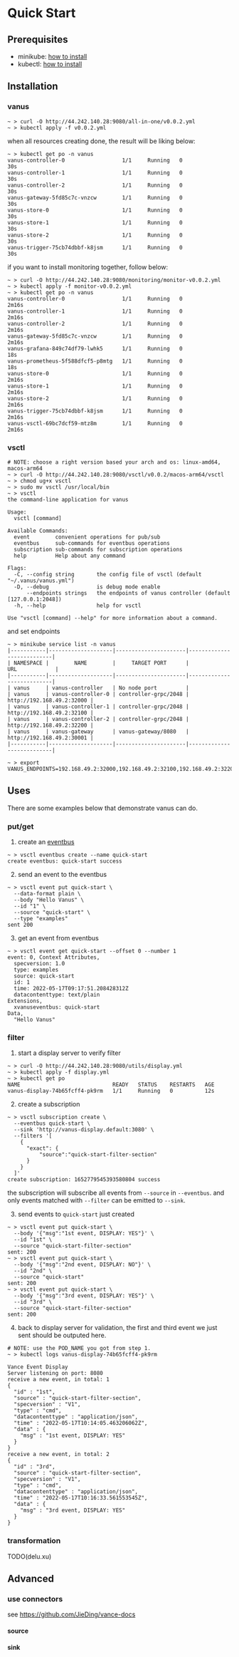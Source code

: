 # Quick Start

## Prerequisites
- minikube: [how to install]( https://minikube.sigs.k8s.io/docs/start)
- kubectl: [how to install](https://kubernetes.io/docs/tasks/tools/)

## Installation

### vanus

```shell
~ > curl -O http://44.242.140.28:9080/all-in-one/v0.0.2.yml
~ > kubectl apply -f v0.0.2.yml
```
when all resources creating done, the result will be liking below:
```shell
~ > kubectl get po -n vanus
vanus-controller-0                  1/1     Running   0             30s
vanus-controller-1                  1/1     Running   0             30s
vanus-controller-2                  1/1     Running   0             30s
vanus-gateway-5fd85c7c-vnzcw        1/1     Running   0             30s
vanus-store-0                       1/1     Running   0             30s
vanus-store-1                       1/1     Running   0             30s
vanus-store-2                       1/1     Running   0             30s
vanus-trigger-75cb74dbbf-k8jsm      1/1     Running   0             30s
```
if you want to install monitoring together, follow below:
```shell
~ > curl -O http://44.242.140.28:9080/monitoring/monitor-v0.0.2.yml
~ > kubectl apply -f monitor-v0.0.2.yml
~ > kubectl get po -n vanus
vanus-controller-0                  1/1     Running   0             2m16s
vanus-controller-1                  1/1     Running   0             2m16s
vanus-controller-2                  1/1     Running   0             2m16s
vanus-gateway-5fd85c7c-vnzcw        1/1     Running   0             2m16s
vanus-grafana-849c74df79-lwhk5      1/1     Running   0             18s
vanus-prometheus-5f588dfcf5-p8mtg   1/1     Running   0             18s
vanus-store-0                       1/1     Running   0             2m16s
vanus-store-1                       1/1     Running   0             2m16s
vanus-store-2                       1/1     Running   0             2m16s
vanus-trigger-75cb74dbbf-k8jsm      1/1     Running   0             2m16s
vanus-vsctl-69bc7dcf59-mtz8m        1/1     Running   0             2m16s
```

### vsctl
```shell
# NOTE: choose a right version based your arch and os: linux-amd64, macos-arm64
~ > curl -O http://44.242.140.28:9080/vsctl/v0.0.2/macos-arm64/vsctl
~ > chmod ug+x vsctl
~ > sudo mv vsctl /usr/local/bin
~ > vsctl 
the command-line application for vanus

Usage:
  vsctl [command]

Available Commands:
  event        convenient operations for pub/sub
  eventbus     sub-commands for eventbus operations
  subscription sub-commands for subscription operations
  help         Help about any command

Flags:
  -C, --config string       the config file of vsctl (default "~/.vanus/vanus.yml")
  -D, --debug               is debug mode enable
      --endpoints strings   the endpoints of vanus controller (default [127.0.0.1:2048])
  -h, --help                help for vsctl

Use "vsctl [command] --help" for more information about a command.
```
and set endpoints
```shell
~ > minikube service list -n vanus
|-----------|--------------------|----------------------|---------------------------|
| NAMESPACE |        NAME        |     TARGET PORT      |            URL            |
|-----------|--------------------|----------------------|---------------------------|
| vanus     | vanus-controller   | No node port         |
| vanus     | vanus-controller-0 | controller-grpc/2048 | http://192.168.49.2:32000 |
| vanus     | vanus-controller-1 | controller-grpc/2048 | http://192.168.49.2:32100 |
| vanus     | vanus-controller-2 | controller-grpc/2048 | http://192.168.49.2:32200 |
| vanus     | vanus-gateway      | vanus-gateway/8080   | http://192.168.49.2:30001 |
|-----------|--------------------|----------------------|---------------------------|

~ > export VANUS_ENDPOINTS=192.168.49.2:32000,192.168.49.2:32100,192.168.49.2:32200
```

## Uses
There are some examples below that demonstrate vanus can do.
### put/get
1. create an [eventbus](#)  
```shell
~ > vsctl eventbus create --name quick-start
create eventbus: quick-start success
```
2. send an event to the eventbus
```shell
~ > vsctl event put quick-start \
  --data-format plain \
  --body "Hello Vanus" \
  --id "1" \
  --source "quick-start" \
  --type "examples"
sent 200  
```
3. get an event from eventbus
```shell
~ > vsctl event get quick-start --offset 0 --number 1
event: 0, Context Attributes,
  specversion: 1.0
  type: examples
  source: quick-start
  id: 1
  time: 2022-05-17T09:17:51.208428312Z
  datacontenttype: text/plain
Extensions,
  xvanuseventbus: quick-start
Data,
  "Hello Vanus"
```

### filter
1. start a display server to verify filter
```shell
~ > curl -O http://44.242.140.28:9080/utils/display.yml
~ > kubectl apply -f display.yml
~ > kubectl get po
NAME                             READY   STATUS    RESTARTS   AGE
vanus-display-74b65fcff4-pk9rm   1/1     Running   0          12s
```
2. create a subscription
```shell
~ > vsctl subscription create \
  --eventbus quick-start \
  --sink 'http://vanus-display.default:3080' \
  --filters '[
    {
      "exact": {
          "source":"quick-start-filter-section"
      }
    }
  ]'  
create subscription: 1652779545393580804 success  
```
the subscription will subscribe all events from `--source` in `--eventbus`. and only events matched with `--filter`
can be emitted to `--sink`.

3. send events to `quick-start` just created
```shell
~ > vsctl event put quick-start \
  --body '{"msg":"1st event, DISPLAY: YES"}' \
  --id "1st" \
  --source "quick-start-filter-section"
sent: 200
~ > vsctl event put quick-start \
  --body '{"msg":"2nd event, DISPLAY: NO"}' \
  --id "2nd" \
  --source "quick-start"
sent: 200  
~ > vsctl event put quick-start \
  --body '{"msg":"3rd event, DISPLAY: YES"}' \
  --id "3rd" \
  --source "quick-start-filter-section"
sent: 200  
```
4. back to display server for validation, the first and third event we just sent should be outputed here.
```shell
# NOTE: use the POD_NAME you got from step 1.
~ > kubectl logs vanus-display-74b65fcff4-pk9rm

Vance Event Display
Server listening on port: 8080 
receive a new event, in total: 1
{
  "id" : "1st",
  "source" : "quick-start-filter-section",
  "specversion" : "V1",
  "type" : "cmd",
  "datacontenttype" : "application/json",
  "time" : "2022-05-17T10:14:05.463206062Z",
  "data" : {
    "msg" : "1st event, DISPLAY: YES"
  }
}
receive a new event, in total: 2
{
  "id" : "3rd",
  "source" : "quick-start-filter-section",
  "specversion" : "V1",
  "type" : "cmd",
  "datacontenttype" : "application/json",
  "time" : "2022-05-17T10:16:33.561553545Z",
  "data" : {
    "msg" : "3rd event, DISPLAY: YES"
  }
}
```

### transformation
TODO(delu.xu)

## Advanced
### use connectors
see https://github.com/JieDing/vance-docs
#### source

#### sink
